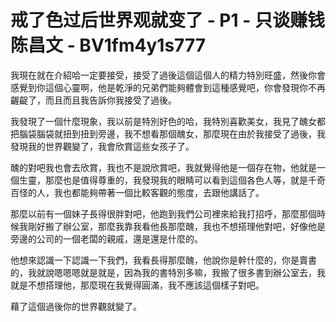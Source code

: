 # 戒了色过后世界观就变了 - P1 - 只谈赚钱陈昌文 - BV1fm4y1s777

我現在就在介紹哈一定要接受，接受了過後這個這個人的精力特別旺盛，然後你會感覺到你這個心靈啊，他是乾淨的兄弟們能夠體會到這種感覺吧，你會發現你不再齷齪了，而且而且我告訴你我接受了過後。

我發現了一個什麼現象，我以前是特別好色的哈，我特別喜歡美女，我見了醜女都把腦袋腦袋就扭到扭到旁邊，我不想看那個醜女，那麼現在由於我接受了過後，我發現我的世界觀變了，我會欣賞這些女孩子了。

醜的對吧我也會去欣賞，我也不是說欣賞吧，我就覺得他是一個存在物，他就是一個生靈，那麼也是值得尊重的，我發現我的眼睛可以看到這個各色人等，就是千奇百怪的人，我也都能夠帶著一個比較客觀的態度，去跟他講話了。

那麼以前有一個妹子長得很胖對吧，他跑到我們公司裡來給我打招呼，那麼那個時候我剛好搬了辦公室，那麼我靠我看他長那麼醜，我也不想搭理他對吧，好像他是旁邊的公司的一個老闆的親戚，還是還是什麼的。

他想來認識一下認識一下我們，我看長得那麼醜，他說你是幹什麼的，你是賣書的，我就說嗯嗯嗯就是就是，因為我的書特別多嘛，我搬了很多書到辦公室去，我就是不想搭理他，那麼現在我覺得圓滿，我不應該這個樣子對吧。

藉了這個過後你的世界觀就變了。